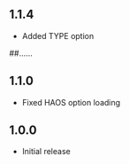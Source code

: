 ## 1.1.4

- Added TYPE option

##......

## 1.1.0

- Fixed HAOS option loading

## 1.0.0

- Initial release
